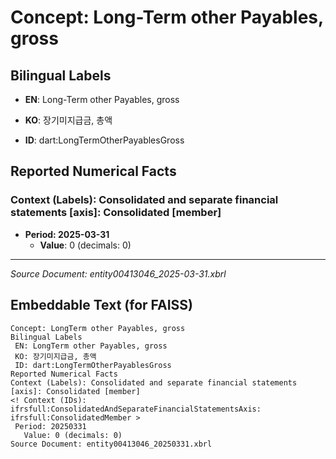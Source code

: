 # Concept: Long-Term other Payables, gross

## Bilingual Labels
- **EN**: Long-Term other Payables, gross
- **KO**: 장기미지급금, 총액

- **ID**: dart:LongTermOtherPayablesGross

## Reported Numerical Facts

### **Context (Labels): Consolidated and separate financial statements [axis]: Consolidated [member]**
<!-- Context (IDs): ifrs-full:ConsolidatedAndSeparateFinancialStatementsAxis: ifrs-full:ConsolidatedMember -->
- **Period: 2025-03-31**
  - **Value**: 0 (decimals: 0)

---
*Source Document: entity00413046_2025-03-31.xbrl*
## Embeddable Text (for FAISS)
```text
Concept: LongTerm other Payables, gross
Bilingual Labels
 EN: LongTerm other Payables, gross
 KO: 장기미지급금, 총액
 ID: dart:LongTermOtherPayablesGross
Reported Numerical Facts
Context (Labels): Consolidated and separate financial statements [axis]: Consolidated [member]
<! Context (IDs): ifrsfull:ConsolidatedAndSeparateFinancialStatementsAxis: ifrsfull:ConsolidatedMember >
 Period: 20250331
   Value: 0 (decimals: 0)
Source Document: entity00413046_20250331.xbrl
```